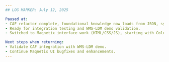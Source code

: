 ```yaml
---
## LOG MARKER: July 12, 2025

Paused at:
- CAF refactor complete, foundational knowledge now loads from JSON, syntax errors resolved.
- Ready for integration testing and WMS-LDM demo validation.
- Switched to Maqnetix interface work (HTML/CSS/JS), starting with Color Panel bug and UI review.

Next steps when returning:
- Validate CAF integration with WMS-LDM demo.
- Continue Maqnetix UI bugfixes and enhancements.
---
```

